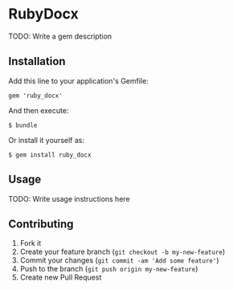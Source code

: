 # RubyDocx

TODO: Write a gem description

## Installation

Add this line to your application's Gemfile:

    gem 'ruby_docx'

And then execute:

    $ bundle

Or install it yourself as:

    $ gem install ruby_docx

## Usage

TODO: Write usage instructions here

## Contributing

1. Fork it
2. Create your feature branch (`git checkout -b my-new-feature`)
3. Commit your changes (`git commit -am 'Add some feature'`)
4. Push to the branch (`git push origin my-new-feature`)
5. Create new Pull Request
